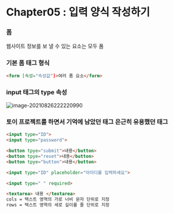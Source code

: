 # Chapter05 : **입력 양식 작성하기**

### **폼**

웹사이트 정보를 보 낼 수 있는 요소는 모두 폼

### **기본 폼 태그 형식**

```HTML
<form [속성="속성값"]>여러 폼 요소</form>
```

### **input 태그의 type 속성**

![image-20210826222220990](https://user-images.githubusercontent.com/81904356/130972949-22be9e9f-0533-4af5-b892-c14c01526762.png)

### **토이 프로젝트를 하면서 기억에 남았던 태그 은근히 유용했던 태그**



```html
<input type="ID">
<input type="password">
```

```html
<button tpye="submit">내용</button>
<button tpye="reset">내용</button>
<button tpye="button">내용</button>
```

```html
<input type="ID" placeholder="아이디를 입력하세요">
```

```html
<input type=" " required>
```

```html
<textarea> 내용 </textarea> 
cols = 텍스트 영역의 가로 너비 문자 단위로 지정
rows = 텍스트 영역의 세로 길이를 줄 단위로 지정
```

